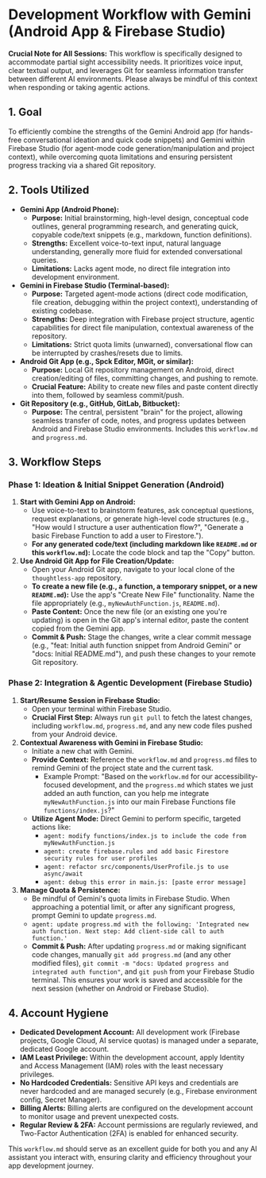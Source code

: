 # Development Workflow with Gemini (Android App & Firebase Studio)

**Crucial Note for All Sessions:** This workflow is specifically designed to accommodate partial sight accessibility needs. It prioritizes voice input, clear textual output, and leverages Git for seamless information transfer between different AI environments. Please always be mindful of this context when responding or taking agentic actions.

## 1. Goal

To efficiently combine the strengths of the Gemini Android app (for hands-free conversational ideation and quick code snippets) and Gemini within Firebase Studio (for agent-mode code generation/manipulation and project context), while overcoming quota limitations and ensuring persistent progress tracking via a shared Git repository.

## 2. Tools Utilized

* **Gemini App (Android Phone):**
    * **Purpose:** Initial brainstorming, high-level design, conceptual code outlines, general programming research, and generating quick, copyable code/text snippets (e.g., markdown, function definitions).
    * **Strengths:** Excellent voice-to-text input, natural language understanding, generally more fluid for extended conversational queries.
    * **Limitations:** Lacks agent mode, no direct file integration into development environment.
* **Gemini in Firebase Studio (Terminal-based):**
    * **Purpose:** Targeted agent-mode actions (direct code modification, file creation, debugging within the project context), understanding of existing codebase.
    * **Strengths:** Deep integration with Firebase project structure, agentic capabilities for direct file manipulation, contextual awareness of the repository.
    * **Limitations:** Strict quota limits (unwarned), conversational flow can be interrupted by crashes/resets due to limits.
* **Android Git App (e.g., Spck Editor, MGit, or similar):**
    * **Purpose:** Local Git repository management on Android, direct creation/editing of files, committing changes, and pushing to remote.
    * **Crucial Feature:** Ability to create new files and paste content directly into them, followed by seamless commit/push.
* **Git Repository (e.g., GitHub, GitLab, Bitbucket):**
    * **Purpose:** The central, persistent "brain" for the project, allowing seamless transfer of code, notes, and progress updates between Android and Firebase Studio environments. Includes this `workflow.md` and `progress.md`.

## 3. Workflow Steps

### Phase 1: Ideation & Initial Snippet Generation (Android)

1.  **Start with Gemini App on Android:**
    * Use voice-to-text to brainstorm features, ask conceptual questions, request explanations, or generate high-level code structures (e.g., "How would I structure a user authentication flow?", "Generate a basic Firebase Function to add a user to Firestore.").
    * **For any generated code/text (including markdown like `README.md` or this `workflow.md`):** Locate the code block and tap the "Copy" button.
2.  **Use Android Git App for File Creation/Update:**
    * Open your Android Git app, navigate to your local clone of the `thoughtless-app` repository.
    * **To create a new file (e.g., a function, a temporary snippet, or a new `README.md`):** Use the app's "Create New File" functionality. Name the file appropriately (e.g., `myNewAuthFunction.js`, `README.md`).
    * **Paste Content:** Once the new file (or an existing one you're updating) is open in the Git app's internal editor, paste the content copied from the Gemini app.
    * **Commit & Push:** Stage the changes, write a clear commit message (e.g., "feat: Initial auth function snippet from Android Gemini" or "docs: Initial README.md"), and push these changes to your remote Git repository.

### Phase 2: Integration & Agentic Development (Firebase Studio)

1.  **Start/Resume Session in Firebase Studio:**
    * Open your terminal within Firebase Studio.
    * **Crucial First Step:** Always run `git pull` to fetch the latest changes, including `workflow.md`, `progress.md`, and any new code files pushed from your Android device.
2.  **Contextual Awareness with Gemini in Firebase Studio:**
    * Initiate a new chat with Gemini.
    * **Provide Context:** Reference the `workflow.md` and `progress.md` files to remind Gemini of the project state and the current task.
        * Example Prompt: "Based on the `workflow.md` for our accessibility-focused development, and the `progress.md` which states we just added an auth function, can you help me integrate `myNewAuthFunction.js` into our main Firebase Functions file `functions/index.js`?"
    * **Utilize Agent Mode:** Direct Gemini to perform specific, targeted actions like:
        * `agent: modify functions/index.js to include the code from myNewAuthFunction.js`
        * `agent: create firebase.rules and add basic Firestore security rules for user profiles`
        * `agent: refactor src/components/UserProfile.js to use async/await`
        * `agent: debug this error in main.js: [paste error message]`
3.  **Manage Quota & Persistence:**
    * Be mindful of Gemini's quota limits in Firebase Studio. When approaching a potential limit, or after any significant progress, prompt Gemini to update `progress.md`.
    * `agent: update progress.md with the following: 'Integrated new auth function. Next step: Add client-side call to auth function.'`
    * **Commit & Push:** After updating `progress.md` or making significant code changes, manually `git add progress.md` (and any other modified files), `git commit -m "docs: Updated progress and integrated auth function"`, and `git push` from your Firebase Studio terminal. This ensures your work is saved and accessible for the next session (whether on Android or Firebase Studio).

## 4. Account Hygiene

* **Dedicated Development Account:** All development work (Firebase projects, Google Cloud, AI service quotas) is managed under a separate, dedicated Google account.
* **IAM Least Privilege:** Within the development account, apply Identity and Access Management (IAM) roles with the least necessary privileges.
* **No Hardcoded Credentials:** Sensitive API keys and credentials are never hardcoded and are managed securely (e.g., Firebase environment config, Secret Manager).
* **Billing Alerts:** Billing alerts are configured on the development account to monitor usage and prevent unexpected costs.
* **Regular Review & 2FA:** Account permissions are regularly reviewed, and Two-Factor Authentication (2FA) is enabled for enhanced security.

This `workflow.md` should serve as an excellent guide for both you and any AI assistant you interact with, ensuring clarity and efficiency throughout your app development journey.
